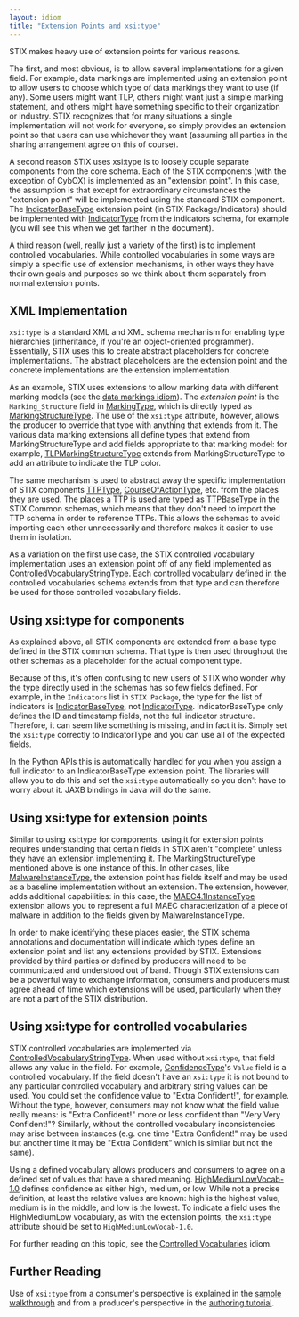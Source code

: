 ```yaml
---
layout: idiom
title: "Extension Points and xsi:type"
---
```


STIX makes heavy use of extension points for various reasons.

The first, and most obvious, is to allow several implementations for a given field. For example, data markings are implemented using an extension point to allow users to choose which type of data markings they want to use (if any). Some users might want TLP, others might want just a simple marking statement, and others might have something specific to their organization or industry. STIX recognizes that for many situations a single implementation will not work for everyone, so simply provides an extension point so that users can use whichever they want (assuming all parties in the sharing arrangement agree on this of course).

A second reason STIX uses xsi:type is to loosely couple separate components from the core schema. Each of the STIX components (with the exception of CybOX) is implemented as an "extension point". In this case, the assumption is that except for extraordinary circumstances the "extension point" will be implemented using the standard STIX component. The [IndicatorBaseType](/data-model/{{site.current_version}}/stixCommon/IndicatorBaseType) extension point (in STIX Package/Indicators) should be implemented with [IndicatorType](/data-model/{{site.current_version}}/indicator/IndicatorType) from the indicators schema, for example (you will see this when we get farther in the document).

A third reason (well, really just a variety of the first) is to implement controlled vocabularies. While controlled vocabularies in some ways are simply a specific use of extension mechanisms, in other ways they have their own goals and purposes so we think about them separately from normal extension points.

## XML Implementation

`xsi:type` is a standard XML and XML schema mechanism for enabling type hierarchies (inheritance, if you're an object-oriented programmer). Essentially, STIX uses this to create abstract placeholders for concrete implementations. The abstract placeholders are the extension point and the concrete implementations are the extension implementation.

As an example, STIX uses extensions to allow marking data with different marking models (see the [data markings idiom](../data-markings)). The *extension point* is the `Marking_Structure` field in [MarkingType](/data-model/{{site.current_version}}/marking/MarkingType), which is directly typed as [MarkingStructureType](/data-model/{{site.current_version}}/marking/MarkingStructureType). The use of the `xsi:type` attribute, however, allows the producer to override that type with anything that extends from it. The various data marking extensions all define types that extend from MarkingStructureType and add fields appropriate to that marking model: for example, [TLPMarkingStructureType](/data-model/{{site.current_version}}/tlpMarking/TLPMarkingStructureType) extends from MarkingStructureType to add an attribute to indicate the TLP color.

The same mechanism is used to abstract away the specific implementation of STIX components [TTPType](/data-model/{{site.current_version}}/ttp/TTPType), [CourseOfActionType](/data-model/{{site.current_version}}/coa/CourseOfActionType), etc. from the places they are used. The places a TTP is used are typed as [TTPBaseType](/data-model/{{site.current_version}}/stixCommon/TTPBaseType) in the STIX Common schemas, which means that they don't need to import the TTP schema in order to reference TTPs. This allows the schemas to avoid importing each other unnecessarily and therefore makes it easier to use them in isolation.

As a variation on the first use case, the STIX controlled vocabulary implementation uses an extension point off of any field implemented as [ControlledVocabularyStringType](/data-model/{{site.current_version}}/stixCommon/ControlledVocabularyStringType). Each controlled vocabulary defined in the controlled vocabularies schema extends from that type and can therefore be used for those controlled vocabulary fields.

## Using xsi:type for components

As explained above, all STIX components are extended from a base type defined in the STIX common schema. That type is then used throughout the other schemas as a placeholder for the actual component type.

Because of this, it's often confusing to new users of STIX who wonder why the type directly used in the schemas has so few fields defined. For example, in the `Indicators` list in `STIX Package`, the type for the list of indicators is [IndicatorBaseType](/data-model/{{site.current_version}}/stixCommon/IndicatorBaseType), not [IndicatorType](/data-model/{{site.current_version}}/indicator/IndicatorType). IndicatorBaseType only defines the ID and timestamp fields, not the full indicator structure. Therefore, it can seem like something is missing, and in fact it is. Simply set the `xsi:type` correctly to IndicatorType and you can use all of the expected fields.

In the Python APIs this is automatically handled for you when you assign a full indicator to an IndicatorBaseType extension point. The libraries will allow you to do this and set the `xsi:type` automatically so you don't have to worry about it. JAXB bindings in Java will do the same.

## Using xsi:type for extension points

Similar to using xsi:type for components, using it for extension points requires understanding that certain fields in STIX aren't "complete" unless they have an extension implementing it. The MarkingStructureType mentioned above is one instance of this. In other cases, like [MalwareInstanceType](/data-model/{{site.current_version}}/ttp/MalwareInstanceType), the extension point has fields itself and may be used as a baseline implementation without an extension. The extension, however, adds additional capabilities: in this case, the [MAEC4.1InstanceType](/data-model/{{site.current_version}}/stix-maec/MAEC4.1InstanceType/) extension allows you to represent a full MAEC characterization of a piece of malware in addition to the fields given by MalwareInstanceType.

In order to make identifying these places easier, the STIX schema annotations and documentation will indicate which types define an extension point and list any extensions provided by STIX. Extensions provided by third parties or defined by producers will need to be communicated and understood out of band. Though STIX extensions can be a powerful way to exchange information, consumers and producers must agree ahead of time which extensions will be used, particularly when they are not a part of the STIX distribution.

## Using xsi:type for controlled vocabularies

STIX controlled vocabularies are implemented via [ControlledVocabularyStringType](/data-model/{{site.current_version}}/stixCommon/ControlledVocabularyStringType). When used without `xsi:type`, that field allows any value in the field. For example, [ConfidenceType](/data-model/{{site.current_version}}/stixCommon/ConfidenceType)'s `Value` field is a controlled vocabulary. If the field doesn't have an `xsi:type` it is not bound to any particular controlled vocabulary and arbitrary string values can be used. You could set the confidence value to "Extra Confident!", for example. Without the type, however, consumers may not know what the field value really means: is "Extra Confident!" more or less confident than "Very Very Confident!"? Similarly, without the controlled vocabulary inconsistencies may arise between instances (e.g. one time "Extra Confident!" may be used but another time it may be "Extra Confident" which is similar but not the same).

Using a defined vocabulary allows producers and consumers to agree on a defined set of values that have a shared meaning. [HighMediumLowVocab-1.0](/data-model/{{site.current_version}}/stixVocabs/HighMediumLowVocab-1.0) defines confidence as either high, medium, or low. While not a precise definition, at least the relative values are known: high is the highest value, medium is in the middle, and low is the lowest. To indicate a field uses the HighMediumLow vocabulary, as with the extension points, the `xsi:type` attribute should be set to `HighMediumLowVocab-1.0`.

For further reading on this topic, see the [Controlled Vocabularies](../controlled-vocabularies) idiom.

## Further Reading

Use of `xsi:type` from a consumer's perspective is explained in the [sample walkthrough](/getting-started/sample-walkthrough) and from a producer's perspective in the [authoring tutorial](/getting-started/authoring-tutorial).
